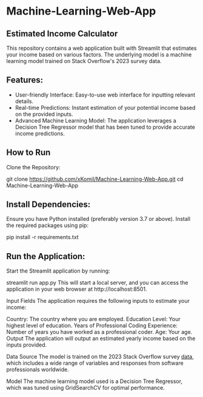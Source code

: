 # Machine-Learning-Web-App
## Estimated Income Calculator

This repository contains a web application built with Streamlit that estimates your income based on various factors. The underlying model is a machine learning model trained on Stack Overflow's 2023 survey data.

## Features:
- User-friendly Interface: Easy-to-use web interface for inputting relevant details.
- Real-time Predictions: Instant estimation of your potential income based on the provided inputs.
- Advanced Machine Learning Model: The application leverages a Decision Tree Regressor model that has been tuned to provide accurate income predictions.
## How to Run
Clone the Repository:

git clone https://github.com/xKomil/Machine-Learning-Web-App.git
cd Machine-Learning-Web-App

## Install Dependencies:
Ensure you have Python installed (preferably version 3.7 or above). Install the required packages using pip:

pip install -r requirements.txt

## Run the Application:
Start the Streamlit application by running:

streamlit run app.py
This will start a local server, and you can access the application in your web browser at http://localhost:8501.

Input Fields
The application requires the following inputs to estimate your income:

Country: The country where you are employed.
Education Level: Your highest level of education.
Years of Professional Coding Experience: Number of years you have worked as a professional coder.
Age: Your age.
Output
The application will output an estimated yearly income based on the inputs provided.

Data Source
The model is trained on the 2023 Stack Overflow survey [data](https://survey.stackoverflow.co), which includes a wide range of variables and responses from software professionals worldwide.

Model
The machine learning model used is a Decision Tree Regressor, which was tuned using GridSearchCV for optimal performance.

